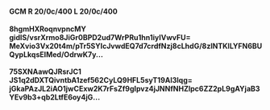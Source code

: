 #### GCM R 20/0c/400 L 20/0c/400
**8hgmHXRoqnvpncMY**<br/>**gidIS/vsrXrmo8JiGr0BPD2ud7WrPRu1hn1iyIVwvFU=**<br/>**MeXvio3Vx20t4m/pTr5SYIcJvwdEQ7d7crdfNzj8cLhdG/8zlNTKlLYFN6BUQypLkqsEIMed/OdrwK7y...**<br/><br/>
**75SXNAawQJRsrJC1**<br/>**JS1q2dDXTQivntbA1zef562CyLQ9HFL5syT19Al3lqg=**<br/>**jGkaPAzJL2iAO1jwCExw2K7rFsZf9gIpvz4jJNNfNHZlpc6ZZ2pL9gAYjaB3YEv9b3+qb2LtfE6oy4jG...**
